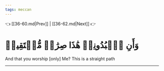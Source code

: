 ```yaml
---
tags: meccan
---
```


👈 [[36-60.md|Prev]] | [[36-62.md|Next]] 👉

# وَأَنِ ٱعۡبُدُونِيۚ هَٰذَا صِرَٰطٞ مُّسۡتَقِيمٞ

And that you worship [only] Me? This is a straight path

---


